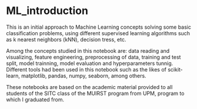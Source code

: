 # ML_introduction
This is an initial approach to Machine Learning concepts solving some basic classification problems, using different supervised learning algorithms such as k nearest neighbors (kNN), decision tress, etc. 

Among the concepts studied in this notebook are: data reading and visualizing, feature engineering, preprocessing of data, training and test split, model trainning, model evaluation and hyperparameters tunnig. Different tools had been used in this notebook such as the likes of scikit-learn, matplotlib, pandas, numpy, seaborn, among others.

These notebooks are based on the academic material provided to all students of the SITC class of the MUIRST program from UPM, program to which I graduated from.
